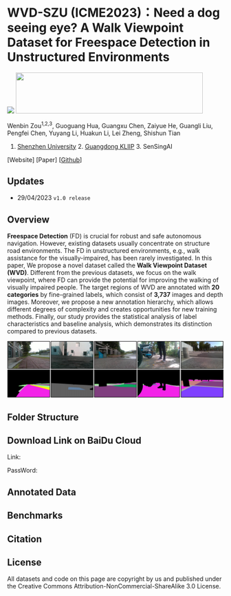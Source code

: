 # WVD-SZU (ICME2023)：Need a dog seeing eye? A Walk Viewpoint Dataset for Freespace Detection in Unstructured Environments
<img src="https://www.szu.edu.cn/images/logo_03.png" width="325" > <img src="http://iip.szu.edu.cn/uploads/admin/202010/5f866c5e7eb7e.jpg" width="435" height="95">

Wenbin Zou<sup>1,2,3</sup>, Guoguang Hua, Guangxu Chen, Zaiyue He, Guangli Liu, Pengfei Chen, Yuyang Li, Huakun Li, Lei Zheng, Shishun Tian <br>

  1. [Shenzhen University](https://www.szu.edu.cn/)  2. [Guangdong KLIIP](http://iip.szu.edu.cn/) 3. SenSingAI   <br>

  [Website] [Paper] [[Github](https://github.com/SensingAI/WVD-SZU/)]


## Updates
* 29/04/2023 `v1.0 release`

## Overview
**Freespace Detection** (FD) is crucial for robust and safe autonomous navigation. However, existing datasets usually concentrate on structure road environments. The FD in unstructured environments, e.g., walk assistance for the visually-impaired, has been rarely investigated. In this paper, We propose a novel dataset called the **Walk Viewpoint Dataset (WVD)**. Different from the previous datasets, we focus on the walk viewpoint, where FD can provide the potential for improving the walking of visually impaired people. The target regions of WVD are annotated with **20 categories** by fine-grained labels, which consist of **3,737** images and depth images. Moreover, we propose a new annotation hierarchy, which allows different degrees of complexity and creates opportunities for new training methods. Finally, our study provides the statistical analysis of label characteristics and baseline analysis, which demonstrates its distinction compared to previous datasets.

<img src="https://github.com/SensingAI/WVD-SZU/raw/main/images/Examples_00.jpg" width="925" >

## Folder Structure

## Download Link on BaiDu Cloud
Link:

PassWord:

## Annotated Data

## Benchmarks

## Citation


## License
All datasets and code on this page are copyright by us and published under the Creative Commons Attribution-NonCommercial-ShareAlike 3.0 License.








